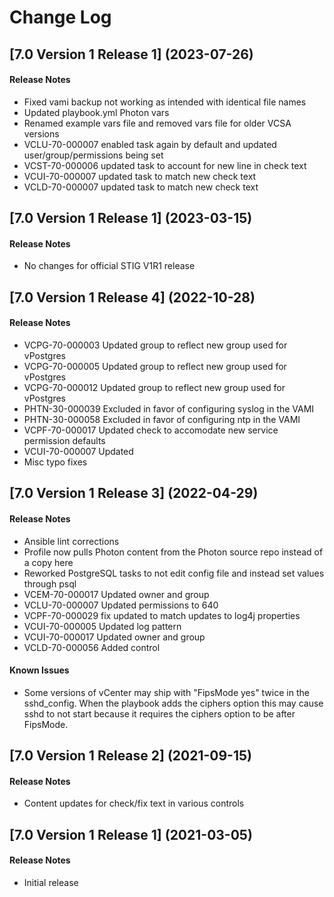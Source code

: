 # Change Log

## [7.0 Version 1 Release 1] (2023-07-26)

#### Release Notes
- Fixed vami backup not working as intended with identical file names
- Updated playbook.yml Photon vars
- Renamed example vars file and removed vars file for older VCSA versions
- VCLU-70-000007 enabled task again by default and updated user/group/permissions being set
- VCST-70-000006 updated task to account for new line in check text
- VCUI-70-000007 updated task to match new check text
- VCLD-70-000007 updated task to match new check text

## [7.0 Version 1 Release 1] (2023-03-15)

#### Release Notes
- No changes for official STIG V1R1 release

## [7.0 Version 1 Release 4] (2022-10-28)

#### Release Notes
- VCPG-70-000003 Updated group to reflect new group used for vPostgres
- VCPG-70-000005 Updated group to reflect new group used for vPostgres
- VCPG-70-000012 Updated group to reflect new group used for vPostgres
- PHTN-30-000039 Excluded in favor of configuring syslog in the VAMI
- PHTN-30-000058 Excluded in favor of configuring ntp in the VAMI
- VCPF-70-000017 Updated check to accomodate new service permission defaults
- VCUI-70-000007 Updated
- Misc typo fixes

## [7.0 Version 1 Release 3] (2022-04-29)

#### Release Notes
- Ansible lint corrections
- Profile now pulls Photon content from the Photon source repo instead of a copy here
- Reworked PostgreSQL tasks to not edit config file and instead set values through psql
- VCEM-70-000017 Updated owner and group
- VCLU-70-000007 Updated permissions to 640
- VCPF-70-000029 fix updated to match updates to log4j properties
- VCUI-70-000005 Updated log pattern
- VCUI-70-000017 Updated owner and group
- VCLD-70-000056 Added control

#### Known Issues
- Some versions of vCenter may ship with "FipsMode yes" twice in the sshd_config. When the playbook adds the ciphers option this may cause sshd to not start because it requires the ciphers option to be after FipsMode.

## [7.0 Version 1 Release 2] (2021-09-15)

#### Release Notes
- Content updates for check/fix text in various controls

## [7.0 Version 1 Release 1] (2021-03-05)

#### Release Notes
- Initial release
